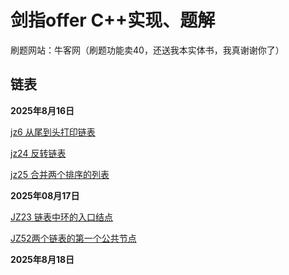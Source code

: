 # 剑指offer C++实现、题解

刷题网站：牛客网（刷题功能卖40，还送我本实体书，我真谢谢你了）

## 链表
**2025年8月16日**

[jz6 从尾到头打印链表](http://baixiao.club/2025/08/16/%E4%BB%8E%E5%A4%B4%E5%88%B0%E5%B0%BE%E6%89%93%E5%8D%B0%E9%93%BE%E8%A1%A8/)

[jz24 反转链表](http://baixiao.club/2025/08/16/%E5%8F%8D%E8%BD%AC%E9%93%BE%E8%A1%A8/)

[jz25 合并两个排序的列表](http://baixiao.club/2025/08/16/%E5%90%88%E5%B9%B6%E4%B8%A4%E4%B8%AA%E6%8E%92%E5%BA%8F%E7%9A%84%E5%88%97%E8%A1%A8/)

**2025年08月17日**

[JZ23 链表中环的入口结点](https://baixiao.club/2025/08/17/JZ23%E9%93%BE%E8%A1%A8%E4%B8%AD%E7%8E%AF%E7%9A%84%E5%85%A5%E5%8F%A3%E7%BB%93%E7%82%B9/)

[JZ52两个链表的第一个公共节点](https://baixiao.club/2025/08/17/JZ52%E4%B8%A4%E4%B8%AA%E9%93%BE%E8%A1%A8%E7%9A%84%E7%AC%AC%E4%B8%80%E4%B8%AA%E5%85%AC%E5%85%B1%E8%8A%82%E7%82%B9/)

**2025年8月18日**
